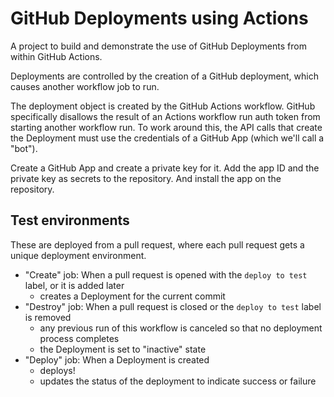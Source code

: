# GitHub Deployments using Actions

A project to build and demonstrate the use of GitHub Deployments from within GitHub Actions.

Deployments are controlled by the creation of a GitHub deployment, which causes another workflow job to run.

The deployment object is created by the GitHub Actions workflow.
GitHub specifically disallows the result of an Actions workflow run auth token from starting another workflow run.
To work around this, the API calls that create the Deployment must use the credentials of a GitHub App (which we'll call a "bot").

Create a GitHub App and create a private key for it.
Add the app ID and the private key as secrets to the repository.
And install the app on the repository.

## Test environments

These are deployed from a pull request, where each pull request gets a unique deployment environment.

- "Create" job: When a pull request is opened with the `deploy to test` label, or it is added later
  - creates a Deployment for the current commit
- "Destroy" job: When a pull request is closed or the `deploy to test` label is removed
  - any previous run of this workflow is canceled so that no deployment process completes
  - the Deployment is set to "inactive" state
- "Deploy" job: When a Deployment is created
  - deploys!
  - updates the status of the deployment to indicate success or failure
